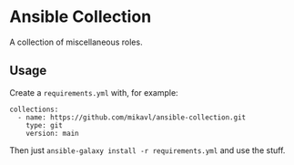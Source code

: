 # Ansible Collection

A collection of miscellaneous roles.

## Usage

Create a `requirements.yml` with, for example:

    collections:
      - name: https://github.com/mikavl/ansible-collection.git
        type: git
        version: main

Then just `ansible-galaxy install -r requirements.yml` and use the stuff.
